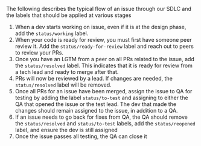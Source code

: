 The following describes the typical flow of an issue through our SDLC and the labels that should be applied at various stages

1. When a dev starts working on issue, even if it is at the design phase, add the `status/working` label.
2. When your code is ready for review, you must first have someone peer review it. Add the `status/ready-for-review` label and reach out to peers to review your PRs.
3. Once you have an LGTM from a peer on all PRs related to the issue, add the `status/resolved` label. This indicates that it is ready for review from a tech lead and ready to merge after that.
4. PRs will now be reviewed by a lead. If changes are needed, the `status/resolved` label will be removed.
5. Once all PRs for an issue have been merged, assign the issue to QA for testing by adding the label `status/to-test` and assigning to either the QA that opened the issue or the test lead. The dev that made the changes should remain assigned to the issue, in addition to a QA.
6. If an issue needs to go back for fixes from QA, the QA should remove the `status/resolved` and `status/to-test` labels, add the `status/reopened` label, and ensure the dev is still assigned
7. Once the issue passes all testing, the QA can close it